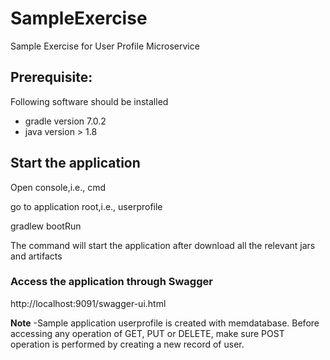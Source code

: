 # SampleExercise
Sample Exercise for User Profile Microservice

## Prerequisite:
Following software should be installed
- gradle version 7.0.2
- java version > 1.8

## Start the application
Open console,i.e., cmd

go to application root,i.e., userprofile


<userprofile> gradlew bootRun

The command will start the application after download all the relevant jars and artifacts

### Access the application through Swagger
http://localhost:9091/swagger-ui.html

**Note** -Sample application userprofile is created with memdatabase. Before accessing any operation of GET, PUT or DELETE, make sure POST operation is performed by creating a new record of user.


